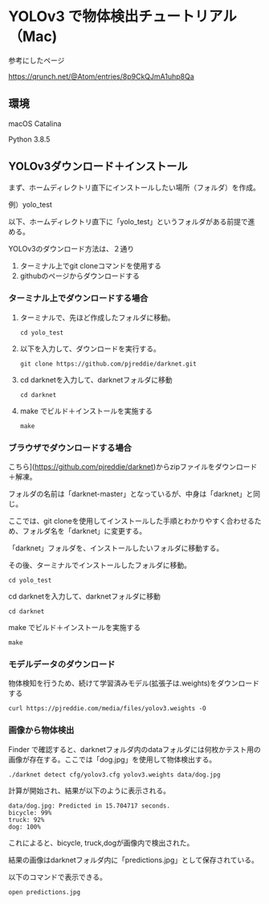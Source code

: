# YOLOv3 で物体検出チュートリアル（Mac)

参考にしたページ

https://qrunch.net/@Atom/entries/8p9CkQJmA1uhp8Qa

## 環境

macOS Catalina

Python 3.8.5

## YOLOv3ダウンロード＋インストール

まず、ホームディレクトリ直下にインストールしたい場所（フォルダ）を作成。

例）yolo_test

以下、ホームディレクトリ直下に「yolo_test」というフォルダがある前提で進める。

YOLOv3のダウンロード方法は、２通り

1. ターミナル上でgit cloneコマンドを使用する
2. githubのページからダウンロードする

### ターミナル上でダウンロードする場合

1. ターミナルで、先ほど作成したフォルダに移動。

   ```
   cd yolo_test
   ```

   

2. 以下を入力して、ダウンロードを実行する。

   ```UNIX
   git clone https://github.com/pjreddie/darknet.git
   ```

3. cd darknetを入力して、darknetフォルダに移動

   ```
   cd darknet
   ```

4. make でビルド＋インストールを実施する

   ```
   make
   ```

### ブラウザでダウンロードする場合

こちら](https://github.com/pjreddie/darknet)からzipファイルをダウンロード＋解凍。

フォルダの名前は「darknet-master」となっているが、中身は「darknet」と同じ。

ここでは、git cloneを使用してインストールした手順とわかりやすく合わせるため、フォルダ名を「darknet」に変更する。



「darknet」フォルダを、インストールしたいフォルダに移動する。

その後、ターミナルでインストールしたフォルダに移動。

```
cd yolo_test
```

cd darknetを入力して、darknetフォルダに移動

```
cd darknet
```

make でビルド＋インストールを実施する

```
make
```

### モデルデータのダウンロード

物体検知を行うため、続けて学習済みモデル(拡張子は.weights)をダウンロードする

```
curl https://pjreddie.com/media/files/yolov3.weights -O  
```

### 画像から物体検出

Finder で確認すると、darknetフォルダ内のdataフォルダには何枚かテスト用の画像が存在する。ここでは「dog.jpg」を使用して物体検出する。

```
./darknet detect cfg/yolov3.cfg yolov3.weights data/dog.jpg
```

計算が開始され、結果が以下のように表示される。

```
data/dog.jpg: Predicted in 15.704717 seconds.
bicycle: 99%
truck: 92%
dog: 100%
```

これによると、bicycle, truck,dogが画像内で検出された。

結果の画像はdarknetフォルダ内に「predictions.jpg」として保存されている。

以下のコマンドで表示できる。

```
open predictions.jpg  
```

